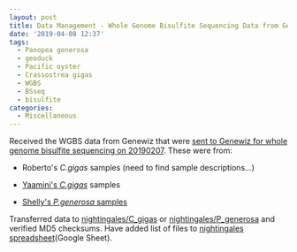```yaml
---
layout: post
title: Data Management - Whole Genome Bisulfite Sequencing Data from Genewiz Received
date: '2019-04-08 12:37'
tags:
  - Panopea generosa
  - geoduck
  - Pacific oyster
  - Crassostrea gigas
  - WGBS
  - BSseq
  - bisulfite
categories:
  - Miscellaneous
---
```


Received the WGBS data from Genewiz that were [sent to Genewiz for whole genome bisulfite sequencing on 20190207](https://robertslab.github.io/sams-notebook/2019/02/07/Samples-Submitted-Robertos-C.gigas-DNA-for-Whole-Genome-Bisulfite-Sequencing-Genewiz.html). These were from:

- Roberto's _C.gigas_ samples (need to find sample descriptions...)

- [Yaamini's _C.gigas_](https://yaaminiv.github.io/WGBS-Samples/) samples

- [Shelly's _P.generosa_ samples](https://shellytrigg.github.io/38th-post/)

Transferred data to [nightingales/C_gigas](http://owl.fish.washington.edu/nightingales/C_gigas/) or [nightingales/P_generosa](http://owl.fish.washington.edu/nightingales/P_generosa/) and verified MD5 checksums. Have added list of files to [nightingales spreadsheet](https://docs.google.com/spreadsheets/d/1_XqIOPVHSBVGscnjzDSWUeRL7HUHXfaHxVzec-I-8Xk/edit#gid=0)(Google Sheet).
